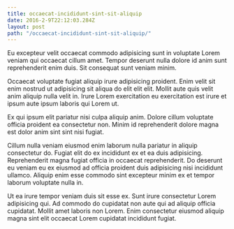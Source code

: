 ```yaml
---
title: occaecat-incididunt-sint-sit-aliquip
date: 2016-2-9T22:12:03.284Z
layout: post
path: "/occaecat-incididunt-sint-sit-aliquip/"
---
```


Eu excepteur velit occaecat commodo adipisicing sunt in voluptate Lorem veniam qui occaecat cillum amet. Tempor deserunt nulla dolore id anim sunt reprehenderit enim duis. Sit consequat sunt veniam minim.

Occaecat voluptate fugiat aliquip irure adipisicing proident. Enim velit sit enim nostrud ut adipisicing sit aliqua do elit elit elit. Mollit aute quis velit anim aliquip nulla velit in. Irure Lorem exercitation eu exercitation est irure et ipsum aute ipsum laboris qui Lorem ut.

Ex qui ipsum elit pariatur nisi culpa aliquip anim. Dolore cillum voluptate officia proident ea consectetur non. Minim id reprehenderit dolore magna est dolor anim sint sint nisi fugiat.

Cillum nulla veniam eiusmod enim laborum nulla pariatur in aliquip consectetur do. Fugiat elit do ex incididunt ex et ea duis adipisicing. Reprehenderit magna fugiat officia in occaecat reprehenderit. Do deserunt eu veniam eu ex eiusmod ad officia proident duis adipisicing nisi incididunt ullamco. Aliquip enim esse commodo sint excepteur minim ex et tempor laborum voluptate nulla in.

Ut ea irure tempor veniam duis sit esse ex. Sunt irure consectetur Lorem adipisicing qui. Ad commodo do cupidatat non aute qui ad aliquip officia cupidatat. Mollit amet laboris non Lorem. Enim consectetur eiusmod aliquip magna sint elit occaecat Lorem cupidatat incididunt fugiat.